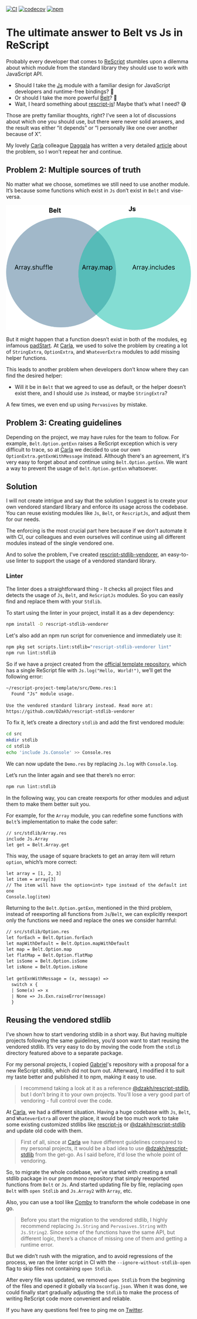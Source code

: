 [![CI](https://github.com/DZakh/rescript-stdlib-vendorer/actions/workflows/ci.yml/badge.svg)](https://github.com/DZakh/rescript-stdlib-vendorer/actions/workflows/ci.yml)
[![codecov](https://codecov.io/gh/DZakh/rescript-stdlib-vendorer/branch/main/graph/badge.svg?token=40G6YKKD6J)](https://codecov.io/gh/DZakh/rescript-stdlib-vendorer)
[![npm](https://img.shields.io/npm/dm/rescript-stdlib-vendorer)](https://www.npmjs.com/package/rescript-stdlib-vendorer)

# The ultimate answer to Belt vs Js in ReScript

Probably every developer that comes to [ReScript](https://rescript-lang.org) stumbles upon a dilemma about which module from the standard library they should use to work with JavaScript API.

- Should I take the [Js](https://rescript-lang.org/docs/manual/latest/api/js) module with a familiar design for JavaScript developers and runtime-free bindings? 🧐
- Or should I take the more powerful [Belt](https://rescript-lang.org/docs/manual/latest/api/belt)? 🤔
- Wait, I heard something about [rescript-js](https://github.com/bloodyowl/rescript-js)! Maybe that’s what I need? 😅

Those are pretty familiar thoughts, right? I’ve seen a lot of discussions about which one you should use, but there were never solid answers, and the result was either “it depends” or “I personally like one over another because of X”.

My lovely [Carla](https://www.carla.se/) colleague [Daggala](https://twitter.com/daggala) has written a very detailed [article](https://www.daggala.com/belt_vs_js_array_in_rescript/) about the problem, so I won’t repeat her and continue.

## Problem 2: Multiple sources of truth

No matter what we choose, sometimes we still need to use another module. It’s because some functions which exist in `Js` don’t exist in `Belt` and vise-versa.

![Multiple sources of truth](./assets/multiple-sources-of-truth.png)

But it might happen that a function doesn’t exist in both of the modules, eg infamous [padStart](https://developer.mozilla.org/en-US/docs/Web/JavaScript/Reference/Global_Objects/String/padStart). At [Carla](https://www.carla.se/), we used to solve the problem by creating a lot of `StringExtra`, `OptionExtra`, and `WhateverExtra` modules to add missing helper functions.

This leads to another problem when developers don’t know where they can find the desired helper:

- Will it be in `Belt` that we agreed to use as default, or the helper doesn’t exist there, and I should use `Js` instead, or maybe `StringExtra`?

A few times, we even end up using `Pervasives` by mistake.

## Problem 3: Creating guidelines

Depending on the project, we may have rules for the team to follow. For example, `Belt.Option.getExn` raises a ReScript exception which is very difficult to trace, so at [Carla](https://www.carla.se/) we decided to use our own `OptionExtra.getExnWithMessage` instead. Although there's an agreement, it's very easy to forget about and continue using `Belt.Option.getExn`. We want a way to prevent the usage of `Belt.Option.getExn` whatsoever.

## Solution

I will not create intrigue and say that the solution I suggest is to create your own vendored standard library and enforce its usage across the codebase. You can reuse existing modules like `Js`, `Belt`, or `RescriptJs`, and adjust them for our needs.

The enforcing is the most crucial part here because if we don't automate it with CI, our colleagues and even ourselves will continue using all different modules instead of the single vendored one.

And to solve the problem, I've created [rescript-stdlib-vendorer](https://github.com/DZakh/rescript-stdlib-vendorer), an easy-to-use linter to support the usage of a vendored standard library.

### Linter

The linter does a straightforward thing - It checks all project files and detects the usage of `Js`, `Belt`, and `ReScriptJs` modules. So you can easily find and replace them with your `Stdlib`.

To start using the linter in your project, install it as a dev dependency:

```sh
npm install -D rescript-stdlib-vendorer
```

Let's also add an npm run script for convenience and immediately use it:

```sh
npm pkg set scripts.lint:stdlib="rescript-stdlib-vendorer lint"
npm run lint:stdlib
```

So if we have a project created from the [official template repository](https://github.com/rescript-lang/rescript-project-template), which has a single ReScript file with `Js.log("Hello, World!")`, we’ll get the following error:

```
~/rescript-project-template/src/Demo.res:1
  Found "Js" module usage.

Use the vendored standard library instead. Read more at: https://github.com/DZakh/rescript-stdlib-vendorer
```

To fix it, let’s create a directory `stdlib` and add the first vendored module:

```sh
cd src
mkdir stdlib
cd stdlib
echo 'include Js.Console' >> Console.res
```

We can now update the `Demo.res` by replacing `Js.log` with `Console.log`.

Let’s run the linter again and see that there’s no error:

```sh
npm run lint:stdlib
```

In the following way, you can create reexports for other modules and adjust them to make them better suit you.

For example, for the `Array` module, you can redefine some functions with `Belt`’s implementation to make the code safer:

```rescript
// src/stdlib/Array.res
include Js.Array
let get = Belt.Array.get
```

This way, the usage of square brackets to get an array item will return `option`, which’s more correct:

```rescript
let array = [1, 2, 3]
let item = array[3]
// The item will have the option<int> type instead of the default int one
Console.log(item)
```

Returning to the `Belt.Option.getExn`, mentioned in the third problem, instead of reexporting all functions from `Js`/`Belt`, we can explicitly reexport only the functions we need and replace the ones we consider harmful:

```rescript
// src/stdlib/Option.res
let forEach = Belt.Option.forEach
let mapWithDefault = Belt.Option.mapWithDefault
let map = Belt.Option.map
let flatMap = Belt.Option.flatMap
let isSome = Belt.Option.isSome
let isNone = Belt.Option.isNone

let getExnWithMessage = (x, message) =>
  switch x {
  | Some(x) => x
  | None => Js.Exn.raiseError(message)
  }
```

## Reusing the vendored stdlib

I’ve shown how to start vendoring stdlib in a short way. But having multiple projects following the same guidelines, you’d soon want to start reusing the vendored stdlib. It’s very easy to do by moving the code from the `stdlib` directory featured above to a separate package.

For my personal projects, I copied [Gabriel](https://twitter.com/___zth___)'s repository with a proposal for a new ReScript stdlib, which did not burn out. Afterward, I modified it to suit my taste better and published it to npm, making it easy to use.

> I recommend taking a look at it as a reference [@dzakh/rescript-stdlib](https://github.com/DZakh/rescript-stdlib), but I don’t bring it to your own projects. You'll lose a very good part of vendoring - full control over the code.

At [Carla](https://www.carla.se/), we had a different situation. Having a huge codebase with `Js`, `Belt`, and `WhateverExtra` all over the place, it would be too much work to take some existing customized stdlibs like [rescript-js](https://github.com/bloodyowl/rescript-js) or [@dzakh/rescript-stdlib](https://github.com/DZakh/rescript-stdlib) and update old code with them.

> First of all, since at [Carla](https://www.carla.se/) we have different guidelines compared to my personal projects, it would be a bad idea to use [@dzakh/rescript-stdlib](https://github.com/DZakh/rescript-stdlib) from the get-go. As I said before, it'd lose the whole point of vendoring.

So, to migrate the whole codebase, we’ve started with creating a small stdlib package in our pnpm mono repository that simply reexported functions from `Belt` or `Js`. And started updating file by file, replacing `open Belt` with `open Stdlib` and `Js.Array2` with `Array`, etc.

Also, you can use a tool like [Comby](https://comby.dev/) to transform the whole codebase in one go.

> Before you start the migration to the vendored stdlib, I highly recommend replacing `Js.String` and `Pervasives.String` with `Js.String2`. Since some of the functions have the same API, but different logic, there’s a chance of missing one of them and getting a runtime error.

But we didn’t rush with the migration, and to avoid regressions of the process, we ran the linter script in CI with the `--ignore-without-stdlib-open` flag to skip files not containing `open Stdlib`.

After every file was updated, we removed `open Stdlib` from the beginning of the files and opened it globally via `bsconfig.json`. When it was done, we could finally start gradually adjusting the `Stdlib` to make the process of writing ReScript code more convenient and reliable.

If you have any questions feel free to ping me on [Twitter](https://twitter.com/dzakh_dev).
